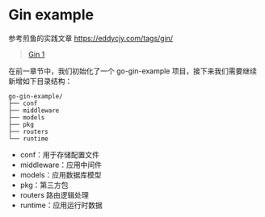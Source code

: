 # Gin example 
参考煎鱼的实践文章
https://eddycjy.com/tags/gin/

> [Gin 1](https://eddycjy.com/posts/go/gin/2018-02-11-api-01/)

在前一章节中，我们初始化了一个 go-gin-example 项目，接下来我们需要继续新增如下目录结构：
```
go-gin-example/
├── conf
├── middleware
├── models
├── pkg
├── routers
└── runtime
```

- conf：用于存储配置文件
- middleware：应用中间件
- models：应用数据库模型
- pkg：第三方包
- routers 路由逻辑处理
- runtime：应用运行时数据
